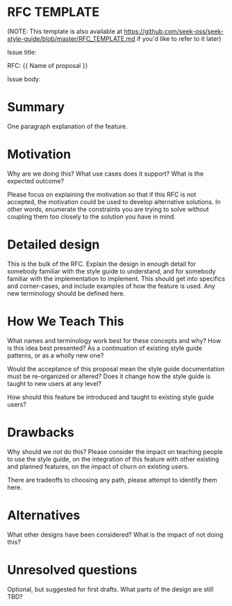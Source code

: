 RFC TEMPLATE
============

(NOTE: This template is also available at https://github.com/seek-oss/seek-style-guide/blob/master/RFC_TEMPLATE.md if you'd like to refer to it later)


Issue title:

RFC: {{ Name of proposal }}


Issue body:

# Summary

One paragraph explanation of the feature.

# Motivation

Why are we doing this? What use cases does it support? What is the expected
outcome?

Please focus on explaining the motivation so that if this RFC is not accepted,
the motivation could be used to develop alternative solutions. In other words,
enumerate the constraints you are trying to solve without coupling them too
closely to the solution you have in mind.

# Detailed design

This is the bulk of the RFC. Explain the design in enough detail for somebody
familiar with the style guide to understand, and for somebody familiar with the
implementation to implement. This should get into specifics and corner-cases,
and include examples of how the feature is used. Any new terminology should be
defined here.

# How We Teach This

What names and terminology work best for these concepts and why? How is this
idea best presented? As a continuation of existing style guide
patterns, or as a wholly new one?

Would the acceptance of this proposal mean the style guide documentation must be
re-organized or altered? Does it change how the style guide is taught to new users
at any level?

How should this feature be introduced and taught to existing style guide users?

# Drawbacks

Why should we *not* do this? Please consider the impact on teaching people to
use the style guide, on the integration of this feature with other existing and planned
features, on the impact of churn on existing users.

There are tradeoffs to choosing any path, please attempt to identify them here.

# Alternatives

What other designs have been considered? What is the impact of not doing this?

# Unresolved questions

Optional, but suggested for first drafts. What parts of the design are still
TBD?
